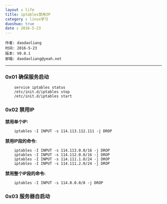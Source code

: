 ```yaml
---
layout : life
title: iptables禁用IP
category : linux学习
duoshuo: true
date : 2016-5-23
---
```



    作者: daodaoliang
    时间: 2016-5-23
    版本: V0.0.1
    邮箱: daodaoliang@yeah.net

<!-- more -->

******

### 0x01 确保服务启动

```
    service iptables status
    /etc/init.d/iptables stop
    /etc/init.d/iptables start
```

### 0x02 禁用IP

**禁用单个IP:**

```
    iptables -I INPUT -s 114.113.112.111 -j DROP
```

**禁用IP段的命令:**

```
    iptables -I INPUT -s 114.113.0.0/16 -j DROP
    iptables -I INPUT -s 114.112.0.0/16 -j DROP
    iptables -I INPUT -s 114.111.1.0/24 -j DROP
    iptables -I INPUT -s 114.111.2.0/24 -j DROP
```

**禁用整个IP段的命令:**

```
    iptables -I INPUT -s 114.0.0.0/8 -j DROP
```

### 0x03 服务器自启动






